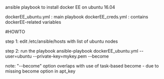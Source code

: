 ansible playbook to install docker EE on ubuntu 16.04

dockerEE_ubuntu.yml : main playbook
dockerEE_creds.yml : contains dockerEE-related variables


#HOWTO

step 1: edit /etc/ansible/hosts with list of ubuntu nodes

step 2: run the playbook 
ansible-playbook dockerEE_ubuntu.yml --user=ubuntu --private-key=mykey.pem --become

note: "--become" option overlaps with use of task-based become - due to missing become option in apt_key

